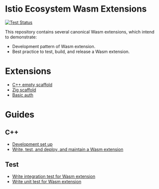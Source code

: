 # Istio Ecosystem Wasm Extensions
[![Test Status][test-badge]][test-link]

This repository contains several canonical Wasm extensions, which intend to demonstrate:
* Development pattern of Wasm extension.
* Best practice to test, build, and release a Wasm extension.

# Extensions

* [C++ empty scaffold](/extensions/scaffold/)
* [Zig scaffold](/extensions/zig_demo/)
* [Basic auth](/extensions/basic_auth/)

# Guides

## C++
* [Development set up](doc/development-setup.md)
* [Write, test, and deploy, and maintain a Wasm extension](./doc/write-a-wasm-extension-with-cpp.md)

## Test
* [Write integration test for Wasm extension](./doc/write-integration-test.md)
* [Write unit test for Wasm extension](./doc/write-cpp-unit-test.md)

[test-badge]: https://github.com/istio-ecosystem/wasm-extensions/workflows/Test/badge.svg
[test-link]: https://github.com/istio-ecosystem/wasm-extensions/actions?query=workflow%3ATest
